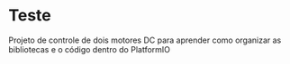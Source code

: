 # Teste
 Projeto de controle de dois motores DC para aprender como organizar as bibliotecas e o código dentro do PlatformIO

